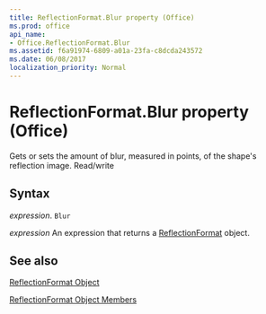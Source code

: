 ```yaml
---
title: ReflectionFormat.Blur property (Office)
ms.prod: office
api_name:
- Office.ReflectionFormat.Blur
ms.assetid: f6a91974-6809-a01a-23fa-c8dcda243572
ms.date: 06/08/2017
localization_priority: Normal
---
```



# ReflectionFormat.Blur property (Office)

Gets or sets the amount of blur, measured in points, of the shape's reflection image. Read/write


## Syntax

_expression_. `Blur`

 _expression_ An expression that returns a [ReflectionFormat](Office.ReflectionFormat.md) object.


## See also


[ReflectionFormat Object](Office.ReflectionFormat.md)



[ReflectionFormat Object Members](./overview/Library-Reference/reflectionformat-members-office.md)

